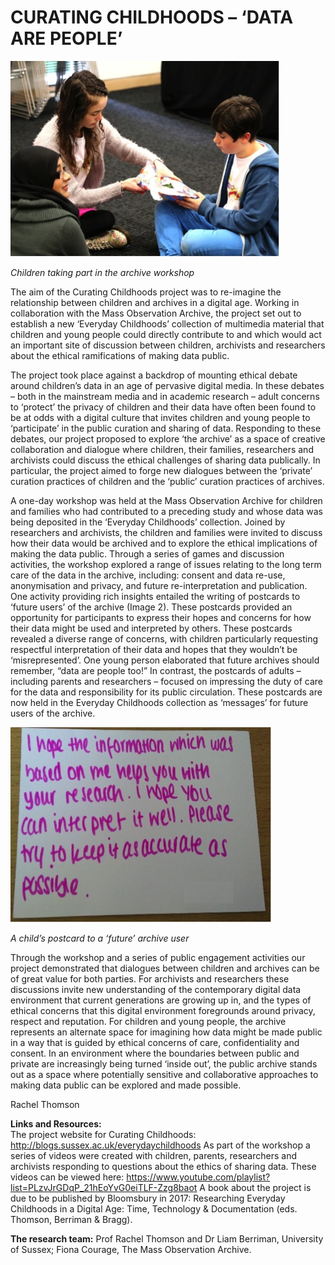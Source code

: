 
# CURATING CHILDHOODS – ‘DATA ARE PEOPLE’


![image](Images/CuratingChildhoods_Image1.jpg)

_Children taking part in the archive workshop_	

The aim of the Curating Childhoods project was to re-imagine the relationship between children and archives in a digital age. Working in collaboration with the Mass Observation Archive, the project set out to establish a new ‘Everyday Childhoods’ collection of multimedia material that children and young people could directly contribute to and which would act an important site of discussion between children, archivists and researchers about the ethical ramifications of making data public. 

The project took place against a backdrop of mounting ethical debate around children’s data in an age of pervasive digital media. In these debates – both in the mainstream media and in academic research – adult concerns to ‘protect’ the privacy of children and their data have often been found to be at odds with a digital culture that invites children and young people to ‘participate’ in the public curation and sharing of data. Responding to these debates, our project proposed to explore ‘the archive’ as a space of creative collaboration and dialogue where children, their families, researchers and archivists could discuss the ethical challenges of sharing data publically. In particular, the project aimed to forge new dialogues between the ‘private’ curation practices of children and the ‘public’ curation practices of archives.  

A one-day workshop was held at the Mass Observation Archive for children and families who had contributed to a preceding study and whose data was being deposited in the ‘Everyday Childhoods’ collection. Joined by researchers and archivists, the children and families were invited to discuss how their data would be archived and to explore the ethical implications of making the data public. Through a series of games and discussion activities, the workshop explored a range of issues relating to the long term care of the data in the archive, including: consent and data re-use, anonymisation and privacy, and future re-interpretation and publication.    
One activity providing rich insights entailed the writing of postcards to ‘future users’ of the archive (Image 2). These postcards provided an opportunity for participants to express their hopes and concerns for how their data might be used and interpreted by others. These postcards revealed a diverse range of concerns, with children particularly requesting respectful interpretation of their data and hopes that they wouldn’t be ‘misrepresented’. One young person elaborated that future archives should remember, “data are people too!” In contrast, the postcards of adults – including parents and researchers – focused on impressing the duty of care for the data and responsibility for its public circulation. These postcards are now held in the Everyday Childhoods collection as ‘messages’ for future users of the archive. 

![image](Images/CuratingChildhoods_Image2.jpg)

_A child’s postcard to a ‘future’ archive user_

Through the workshop and a series of public engagement activities our project demonstrated that dialogues between children and archives can be of great value for both parties. For archivists and researchers these discussions invite new understanding of the contemporary digital data environment that current generations are growing up in, and the types of ethical concerns that this digital environment foregrounds around privacy, respect and reputation. For children and young people, the archive represents an alternate space for imagining how data might be made public in a way that is guided by ethical concerns of care, confidentiality and consent. In an environment where the boundaries between public and private are increasingly being turned ‘inside out’, the public archive stands out as a space where potentially sensitive and collaborative approaches to making data public can be explored and made possible.   
                  


Rachel Thomson

**Links and Resources:**      
The project website for Curating Childhoods: http://blogs.sussex.ac.uk/everydaychildhoods 
As part of the workshop a series of videos were created with children, parents, researchers and archivists responding to questions about the ethics of sharing data. These videos can be viewed here: https://www.youtube.com/playlist?list=PLzvJrGDqP_21hEoYvG0eiTLF-Zzg8baot 
A book about the project is due to be published by Bloomsbury in 2017: Researching Everyday Childhoods in a Digital Age: Time, Technology & Documentation (eds. Thomson, Berriman & Bragg). 

**The research team:**
Prof Rachel Thomson and Dr Liam Berriman, University of Sussex; Fiona Courage, The Mass Observation Archive.
